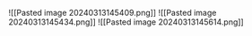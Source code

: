 ![[Pasted image 20240313145409.png]]
![[Pasted image 20240313145434.png]]
![[Pasted image 20240313145614.png]]